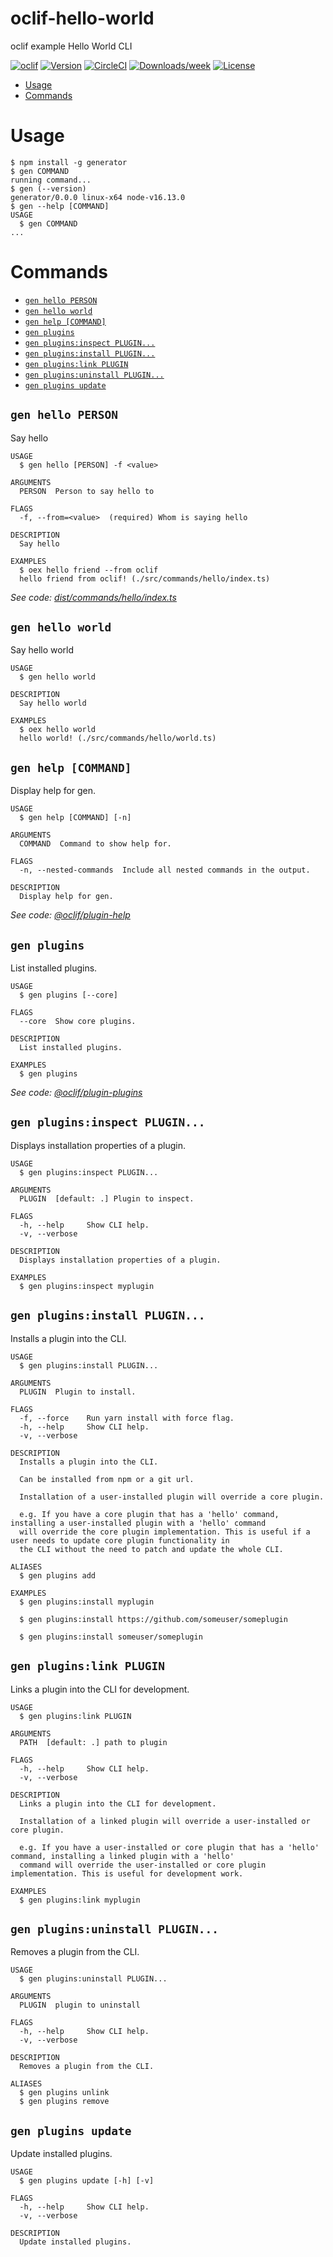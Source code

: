 oclif-hello-world
=================

oclif example Hello World CLI

[![oclif](https://img.shields.io/badge/cli-oclif-brightgreen.svg)](https://oclif.io)
[![Version](https://img.shields.io/npm/v/oclif-hello-world.svg)](https://npmjs.org/package/oclif-hello-world)
[![CircleCI](https://circleci.com/gh/oclif/hello-world/tree/main.svg?style=shield)](https://circleci.com/gh/oclif/hello-world/tree/main)
[![Downloads/week](https://img.shields.io/npm/dw/oclif-hello-world.svg)](https://npmjs.org/package/oclif-hello-world)
[![License](https://img.shields.io/npm/l/oclif-hello-world.svg)](https://github.com/oclif/hello-world/blob/main/package.json)

<!-- toc -->
* [Usage](#usage)
* [Commands](#commands)
<!-- tocstop -->
# Usage
<!-- usage -->
```sh-session
$ npm install -g generator
$ gen COMMAND
running command...
$ gen (--version)
generator/0.0.0 linux-x64 node-v16.13.0
$ gen --help [COMMAND]
USAGE
  $ gen COMMAND
...
```
<!-- usagestop -->
# Commands
<!-- commands -->
* [`gen hello PERSON`](#gen-hello-person)
* [`gen hello world`](#gen-hello-world)
* [`gen help [COMMAND]`](#gen-help-command)
* [`gen plugins`](#gen-plugins)
* [`gen plugins:inspect PLUGIN...`](#gen-pluginsinspect-plugin)
* [`gen plugins:install PLUGIN...`](#gen-pluginsinstall-plugin)
* [`gen plugins:link PLUGIN`](#gen-pluginslink-plugin)
* [`gen plugins:uninstall PLUGIN...`](#gen-pluginsuninstall-plugin)
* [`gen plugins update`](#gen-plugins-update)

## `gen hello PERSON`

Say hello

```
USAGE
  $ gen hello [PERSON] -f <value>

ARGUMENTS
  PERSON  Person to say hello to

FLAGS
  -f, --from=<value>  (required) Whom is saying hello

DESCRIPTION
  Say hello

EXAMPLES
  $ oex hello friend --from oclif
  hello friend from oclif! (./src/commands/hello/index.ts)
```

_See code: [dist/commands/hello/index.ts](https://github.com/iamdiegow/cli-monorepo/blob/v0.0.0/dist/commands/hello/index.ts)_

## `gen hello world`

Say hello world

```
USAGE
  $ gen hello world

DESCRIPTION
  Say hello world

EXAMPLES
  $ oex hello world
  hello world! (./src/commands/hello/world.ts)
```

## `gen help [COMMAND]`

Display help for gen.

```
USAGE
  $ gen help [COMMAND] [-n]

ARGUMENTS
  COMMAND  Command to show help for.

FLAGS
  -n, --nested-commands  Include all nested commands in the output.

DESCRIPTION
  Display help for gen.
```

_See code: [@oclif/plugin-help](https://github.com/oclif/plugin-help/blob/v5.1.11/src/commands/help.ts)_

## `gen plugins`

List installed plugins.

```
USAGE
  $ gen plugins [--core]

FLAGS
  --core  Show core plugins.

DESCRIPTION
  List installed plugins.

EXAMPLES
  $ gen plugins
```

_See code: [@oclif/plugin-plugins](https://github.com/oclif/plugin-plugins/blob/v2.0.11/src/commands/plugins/index.ts)_

## `gen plugins:inspect PLUGIN...`

Displays installation properties of a plugin.

```
USAGE
  $ gen plugins:inspect PLUGIN...

ARGUMENTS
  PLUGIN  [default: .] Plugin to inspect.

FLAGS
  -h, --help     Show CLI help.
  -v, --verbose

DESCRIPTION
  Displays installation properties of a plugin.

EXAMPLES
  $ gen plugins:inspect myplugin
```

## `gen plugins:install PLUGIN...`

Installs a plugin into the CLI.

```
USAGE
  $ gen plugins:install PLUGIN...

ARGUMENTS
  PLUGIN  Plugin to install.

FLAGS
  -f, --force    Run yarn install with force flag.
  -h, --help     Show CLI help.
  -v, --verbose

DESCRIPTION
  Installs a plugin into the CLI.

  Can be installed from npm or a git url.

  Installation of a user-installed plugin will override a core plugin.

  e.g. If you have a core plugin that has a 'hello' command, installing a user-installed plugin with a 'hello' command
  will override the core plugin implementation. This is useful if a user needs to update core plugin functionality in
  the CLI without the need to patch and update the whole CLI.

ALIASES
  $ gen plugins add

EXAMPLES
  $ gen plugins:install myplugin 

  $ gen plugins:install https://github.com/someuser/someplugin

  $ gen plugins:install someuser/someplugin
```

## `gen plugins:link PLUGIN`

Links a plugin into the CLI for development.

```
USAGE
  $ gen plugins:link PLUGIN

ARGUMENTS
  PATH  [default: .] path to plugin

FLAGS
  -h, --help     Show CLI help.
  -v, --verbose

DESCRIPTION
  Links a plugin into the CLI for development.

  Installation of a linked plugin will override a user-installed or core plugin.

  e.g. If you have a user-installed or core plugin that has a 'hello' command, installing a linked plugin with a 'hello'
  command will override the user-installed or core plugin implementation. This is useful for development work.

EXAMPLES
  $ gen plugins:link myplugin
```

## `gen plugins:uninstall PLUGIN...`

Removes a plugin from the CLI.

```
USAGE
  $ gen plugins:uninstall PLUGIN...

ARGUMENTS
  PLUGIN  plugin to uninstall

FLAGS
  -h, --help     Show CLI help.
  -v, --verbose

DESCRIPTION
  Removes a plugin from the CLI.

ALIASES
  $ gen plugins unlink
  $ gen plugins remove
```

## `gen plugins update`

Update installed plugins.

```
USAGE
  $ gen plugins update [-h] [-v]

FLAGS
  -h, --help     Show CLI help.
  -v, --verbose

DESCRIPTION
  Update installed plugins.
```
<!-- commandsstop -->
